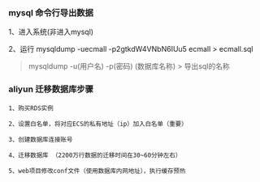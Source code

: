### mysql 命令行导出数据

1、进入系统(非进入mysql)
 
2、运行 mysqldump -uecmall -p2gtkdW4VNbN6IUu5 ecmall > ecmall.sql

> mysqldump -u(用户名) -p(密码) (数据库名称) > 导出sql的名称



### aliyun 迁移数据库步骤

    1、购买RDS实例
    
    2、设置白名单，将对应ECS的私有地址（ip）加入白名单（重要）
    
    3、创建数据库连接账号
    
    4、迁移数据库 （2200万行数据的迁移时间在30~60分钟左右）
    
    5、web项目修改conf文件（使用数据库内网地址），执行缓存预热